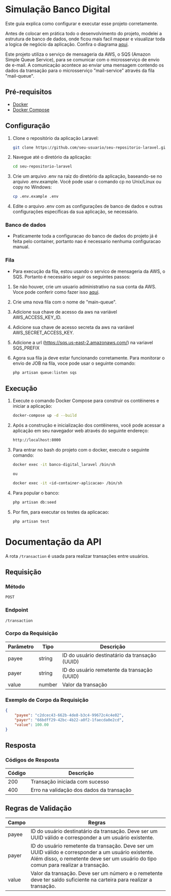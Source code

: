 # Simulação Banco Digital

Este guia explica como configurar e executar esse projeto corretamente. 

Antes de colocar em prática todo o desenvolvimento do projeto, modelei a estrutura de banco de dados, onde ficou mais facil mapear e visualizar toda a logica de negócio da aplicação. Confira o diagrama [aqui](https://lucid.app/lucidchart/2e916aff-51ab-41f4-a2da-bf5ca99101f6/edit?invitationId=inv_f7890475-b095-4497-962f-b884bec50129).

Este projeto utiliza o serviço de mensageria da AWS, o SQS (Amazon Simple Queue Service), para se comunicar com o microsserviço de envio de e-mail. A comunicação acontece ao enviar uma mensagem contendo os dados da transação para o microsserviço "mail-service" através da fila "mail-queue".

## Pré-requisitos

- [Docker](https://docs.docker.com/get-docker/)
- [Docker Compose](https://docs.docker.com/compose/install/)

## Configuração

1. Clone o repositório da aplicação Laravel:

   ```bash
   git clone https://github.com/seu-usuario/seu-repositorio-laravel.git

2. Navegue até o diretório da aplicação:

   ```bash
   cd seu-repositorio-laravel

3. Crie um arquivo .env na raiz do diretório da aplicação, baseando-se no arquivo .env.example. Você pode usar o comando cp no Unix/Linux ou copy no Windows:

   ```bash
   cp .env.example .env
   
4. Edite o arquivo .env com as configurações de banco de dados e outras configurações específicas da sua aplicação, se necessário.

### Banco de dados

- Praticamente toda a configuracao do banco de dados do projeto já é feita pelo container, portanto nao é necessario nenhuma configuracao manual.


### Fila

- Para execução da fila, estou usando o servico de mensageria da AWS, o SQS. Portanto é necessário seguir os seguintes passos:
    
1. Se não houver, crie um usuario administrativo na sua conta da AWS. Voce pode conferir como fazer isso [aqui](https://docs.aws.amazon.com/AWSSimpleQueueService/latest/SQSDeveloperGuide/sqs-setting-up.html).

2. Crie uma nova fila com o nome de "main-queue".

3. Adicione sua chave de acesso da aws na variável AWS_ACCESS_KEY_ID.

4. Adicione sua chave de acesso secreta da aws na variável AWS_SECRET_ACCESS_KEY.

5. Adicione a url (https://sqs.us-east-2.amazonaws.com/<account-id>) na variavel SQS_PREFIX 

6. Agora sua fila ja deve estar funcionando corretamente. Para monitorar o envio de JOB na fila, voce pode usar o seguinte comando:

    ```bash
   php artisan queue:listen sqs
    
## Execução

1. Execute o comando Docker Compose para construir os contêineres e iniciar a aplicação:

   ```bash
   docker-compose up -d --build

2. Após a construção e inicialização dos contêineres, você pode acessar a aplicação em seu navegador web através do seguinte endereço:
    
    ```bash
   http://localhost:8000
   
3. Para entrar no bash do projeto com o docker, execute o seguinte comando: 

    ```bash
   docker exec -it banco-digital_laravel /bin/sh
   
   ou
   
   docker exec -it <id-container-aplicacao> /bin/sh
   
5. Para popular o banco:

    ```bash
   php artisan db:seed
   
4. Por fim, para executar os testes da aplicacao:
    ```bash
   php artisan test


# Documentação da API

A rota `/transaction` é usada para realizar transações entre usuários.

## Requisição

### Método

`POST`

### Endpoint

`/transaction`

### Corpo da Requisição

| Parâmetro | Tipo   | Descrição                                        |
|-----------|--------|--------------------------------------------------|
| payee     | string | ID do usuário destinatário da transação (UUID)   |
| payer     | string | ID do usuário remetente da transação (UUID)      |
| value     | number | Valor da transação                               |

### Exemplo de Corpo da Requisição

```json
{
    "payee": "c2dcec43-662b-4de8-b3c4-99672c4c4e02",
    "payer": "66bdff29-42bc-4b22-a0f2-1faecda0e2cd",
    "value": 100.00
}
```

## Resposta

### Códigos de Resposta

| Código | Descrição                                |
|--------|------------------------------------------|
| 200    | Transação iniciada com sucesso           |
| 400    | Erro na validação dos dados da transação |

## Regras de Validação

| Campo  | Regras                                                                                                                                                                                    |
|--------|-------------------------------------------------------------------------------------------------------------------------------------------------------------------------------------------|
| payee  | ID do usuário destinatário da transação. Deve ser um UUID válido e corresponder a um usuário existente.                                                                                   |
| payer  | ID do usuário remetente da transação. Deve ser um UUID válido e corresponder a um usuário existente. Além disso, o remetente deve ser um usuário do tipo comun para realizar a transação. |
| value  | Valor da transação. Deve ser um número e o remetente deve ter saldo suficiente na carteira para realizar a transação.                                                                     |



